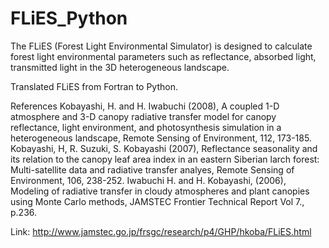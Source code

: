 ﻿# FLiES_Python
The FLiES (Forest Light Environmental Simulator) is designed to calculate forest light environmental parameters such as reflectance, absorbed light, transmitted light in the 3D heterogeneous landscape.


Translated FLiES from Fortran to Python.

References
Kobayashi, H. and H. Iwabuchi (2008), A coupled 1-D atmosphere and 3-D canopy radiative transfer model for canopy reflectance, light environment, and photosynthesis simulation in a heterogeneous landscape, Remote Sensing of Environment, 112, 173-185.
Kobayashi, H, R. Suzuki, S. Kobayashi (2007), Reflectance seasonality and its relation to the canopy leaf area index in an eastern Siberian larch forest: Multi-satellite data and radiative transfer analyes, Remote Sensing of Environment, 106, 238-252.
Iwabuchi H. and H. Kobayashi, (2006), Modeling of radiative transfer in cloudy atmospheres and plant canopies using Monte Carlo methods, JAMSTEC Frontier Technical Report Vol 7., p.236.

Link: http://www.jamstec.go.jp/frsgc/research/p4/GHP/hkoba/FLiES.html
